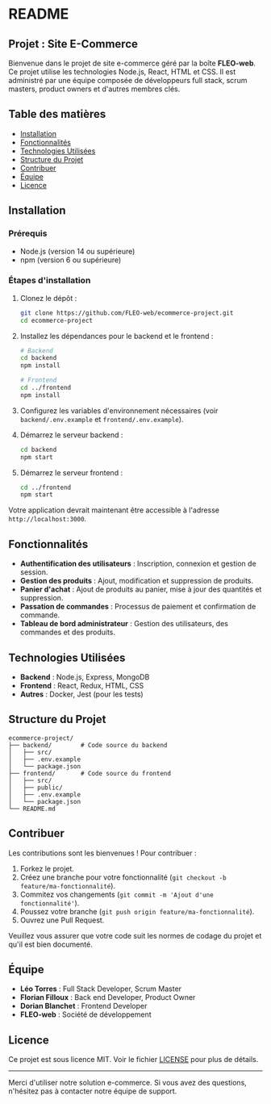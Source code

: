 # README

## Projet : Site E-Commerce

Bienvenue dans le projet de site e-commerce géré par la boîte **FLEO-web**. Ce projet utilise les technologies Node.js, React, HTML et CSS. Il est administré par une équipe composée de développeurs full stack, scrum masters, product owners et d'autres membres clés.

## Table des matières
- [Installation](#installation)
- [Fonctionnalités](#fonctionnalités)
- [Technologies Utilisées](#technologies-utilisées)
- [Structure du Projet](#structure-du-projet)
- [Contribuer](#contribuer)
- [Équipe](#équipe)
- [Licence](#licence)

## Installation

### Prérequis
- Node.js (version 14 ou supérieure)
- npm (version 6 ou supérieure)

### Étapes d'installation

1. Clonez le dépôt :
    ```bash
    git clone https://github.com/FLEO-web/ecommerce-project.git
    cd ecommerce-project
    ```

2. Installez les dépendances pour le backend et le frontend :
    ```bash
    # Backend
    cd backend
    npm install

    # Frontend
    cd ../frontend
    npm install
    ```

3. Configurez les variables d'environnement nécessaires (voir `backend/.env.example` et `frontend/.env.example`).

4. Démarrez le serveur backend :
    ```bash
    cd backend
    npm start
    ```

5. Démarrez le serveur frontend :
    ```bash
    cd ../frontend
    npm start
    ```

Votre application devrait maintenant être accessible à l'adresse `http://localhost:3000`.

## Fonctionnalités

- **Authentification des utilisateurs** : Inscription, connexion et gestion de session.
- **Gestion des produits** : Ajout, modification et suppression de produits.
- **Panier d'achat** : Ajout de produits au panier, mise à jour des quantités et suppression.
- **Passation de commandes** : Processus de paiement et confirmation de commande.
- **Tableau de bord administrateur** : Gestion des utilisateurs, des commandes et des produits.

## Technologies Utilisées

- **Backend** : Node.js, Express, MongoDB
- **Frontend** : React, Redux, HTML, CSS
- **Autres** : Docker, Jest (pour les tests)

## Structure du Projet

```plaintext
ecommerce-project/
├── backend/        # Code source du backend
│   ├── src/
│   ├── .env.example
│   └── package.json
├── frontend/       # Code source du frontend
│   ├── src/
│   ├── public/
│   ├── .env.example
│   └── package.json
└── README.md
```

## Contribuer

Les contributions sont les bienvenues ! Pour contribuer :

1. Forkez le projet.
2. Créez une branche pour votre fonctionnalité (`git checkout -b feature/ma-fonctionnalité`).
3. Commitez vos changements (`git commit -m 'Ajout d'une fonctionnalité'`).
4. Poussez votre branche (`git push origin feature/ma-fonctionnalité`).
5. Ouvrez une Pull Request.

Veuillez vous assurer que votre code suit les normes de codage du projet et qu'il est bien documenté.

## Équipe

- **Léo Torres** : Full Stack Developer, Scrum Master
- **Florian Filloux** : Back end Developer, Product Owner
- **Dorian Blanchet** : Frontend Developer
- **FLEO-web** : Société de développement

## Licence

Ce projet est sous licence MIT. Voir le fichier [LICENSE](LICENSE) pour plus de détails.

---

Merci d'utiliser notre solution e-commerce. Si vous avez des questions, n'hésitez pas à contacter notre équipe de support.
